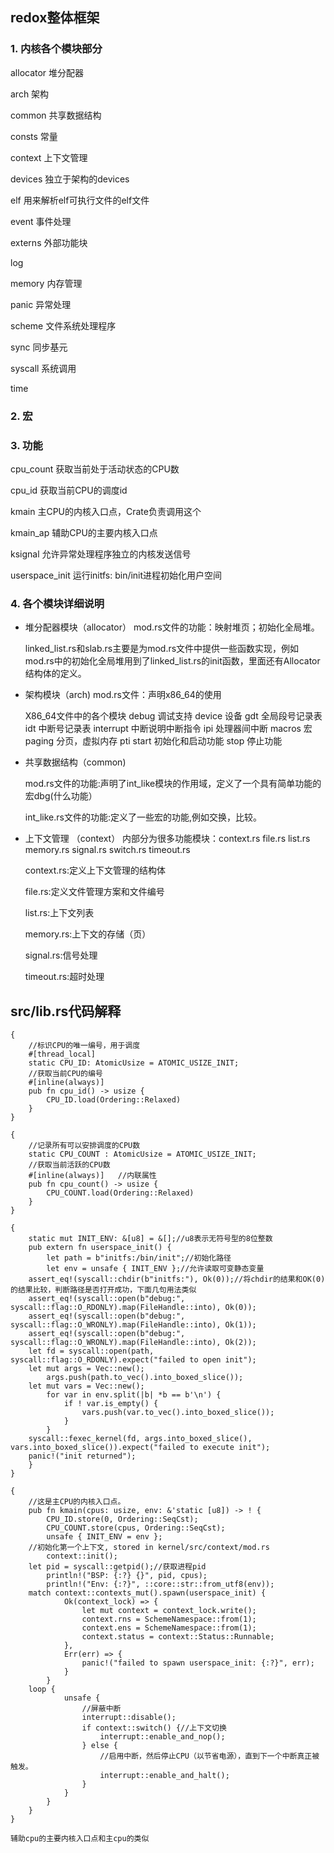 ## redox整体框架

### 1. 内核各个模块部分

   allocator  堆分配器

   arch            架构 

   common       共享数据结构

   consts     常量

   context   上下文管理

   devices   独立于架构的devices

   elf       用来解析elf可执行文件的elf文件

   event      事件处理

   externs   外部功能块

   log       

   memory    内存管理

   panic      异常处理

   scheme    文件系统处理程序

   sync      同步基元

   syscall   系统调用

   time 

### 2. 宏

### 3. 功能

   cpu_count  获取当前处于活动状态的CPU数

   cpu_id       获取当前CPU的调度id

   kmain        主CPU的内核入口点，Crate负责调用这个

   kmain_ap   辅助CPU的主要内核入口点

   ksignal           允许异常处理程序独立的内核发送信号

   userspace_init   运行initfs: bin/init进程初始化用户空间

### 4. 各个模块详细说明

- 堆分配器模块（allocator）
   mod.rs文件的功能：映射堆页；初始化全局堆。
   
   linked_list.rs和slab.rs主要是为mod.rs文件中提供一些函数实现，例如mod.rs中的初始化全局堆用到了linked_list.rs的init函数，里面还有Allocator结构体的定义。
   
- 架构模块（arch)
   mod.rs文件：声明x86_64的使用

   X86_64文件中的各个模块
     debug    调试支持
     device    设备
     gdt       全局段号记录表
     idt       中断号记录表
     interrupt 中断说明中断指令
     ipi       处理器间中断
     macros     宏
     paging     分页，虚拟内存
     pti
     start      初始化和启动功能
     stop       停止功能

- 共享数据结构（common)

   mod.rs文件的功能:声明了int_like模块的作用域，定义了一个具有简单功能的宏dbg(什么功能）
   
   int_like.rs文件的功能:定义了一些宏的功能,例如交换，比较。
   
 - 上下文管理 （context）
   内部分为很多功能模块：context.rs  file.rs  list.rs  memory.rs  signal.rs switch.rs  timeout.rs
   
   context.rs:定义上下文管理的结构体
   
   file.rs:定义文件管理方案和文件编号
   
   list.rs:上下文列表
   
   memory.rs:上下文的存储（页）
   
   signal.rs:信号处理
   
   timeout.rs:超时处理
   

## src/lib.rs代码解释

```
{
    //标识CPU的唯一编号，用于调度
    #[thread_local]
    static CPU_ID: AtomicUsize = ATOMIC_USIZE_INIT;
    //获取当前CPU的编号
    #[inline(always)]
    pub fn cpu_id() -> usize {
        CPU_ID.load(Ordering::Relaxed)
    }
}
```
```
{
    //记录所有可以安排调度的CPU数
    static CPU_COUNT : AtomicUsize = ATOMIC_USIZE_INIT;
    //获取当前活跃的CPU数
    #[inline(always)]   //内联属性
    pub fn cpu_count() -> usize {
        CPU_COUNT.load(Ordering::Relaxed)
    }
}
```
```
{
    static mut INIT_ENV: &[u8] = &[];//u8表示无符号型的8位整数
    pub extern fn userspace_init() {
        let path = b"initfs:/bin/init";//初始化路径
        let env = unsafe { INIT_ENV };//允许读取可变静态变量
    assert_eq!(syscall::chdir(b"initfs:"), Ok(0));//将chdir的结果和OK(0)的结果比较，判断路径是否打开成功，下面几句用法类似
    assert_eq!(syscall::open(b"debug:", syscall::flag::O_RDONLY).map(FileHandle::into), Ok(0));
    assert_eq!(syscall::open(b"debug:", syscall::flag::O_WRONLY).map(FileHandle::into), Ok(1));
    assert_eq!(syscall::open(b"debug:", syscall::flag::O_WRONLY).map(FileHandle::into), Ok(2));
    let fd = syscall::open(path, syscall::flag::O_RDONLY).expect("failed to open init");
    let mut args = Vec::new();
        args.push(path.to_vec().into_boxed_slice());
    let mut vars = Vec::new();
        for var in env.split(|b| *b == b'\n') {
            if ! var.is_empty() {
                vars.push(var.to_vec().into_boxed_slice());
            }
        }
    syscall::fexec_kernel(fd, args.into_boxed_slice(), vars.into_boxed_slice()).expect("failed to execute init");
    panic!("init returned");
    }
}
```

```
{
    //这是主CPU的内核入口点。
    pub fn kmain(cpus: usize, env: &'static [u8]) -> ! {
        CPU_ID.store(0, Ordering::SeqCst);
        CPU_COUNT.store(cpus, Ordering::SeqCst);
        unsafe { INIT_ENV = env };
    //初始化第一个上下文, stored in kernel/src/context/mod.rs
        context::init();
    let pid = syscall::getpid();//获取进程pid
        println!("BSP: {:?} {}", pid, cpus);
        println!("Env: {:?}", ::core::str::from_utf8(env));
    match context::contexts_mut().spawn(userspace_init) {
            Ok(context_lock) => {
                let mut context = context_lock.write();
                context.rns = SchemeNamespace::from(1);
                context.ens = SchemeNamespace::from(1);
                context.status = context::Status::Runnable;
            },
            Err(err) => {
                panic!("failed to spawn userspace_init: {:?}", err);
            }
        }
    loop {
            unsafe {
                //屏蔽中断
                interrupt::disable();
                if context::switch() {//上下文切换
                    interrupt::enable_and_nop();
                } else {
                    //启用中断，然后停止CPU（以节省电源），直到下一个中断真正被触发。
                    interrupt::enable_and_halt();
                }
            }
        }
    }
}
```
    辅助cpu的主要内核入口点和主cpu的类似






